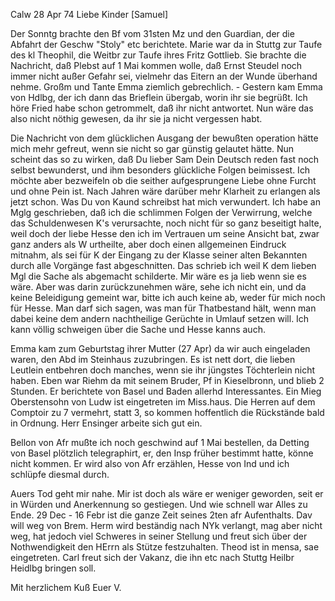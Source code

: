  Calw 28 Apr 74
Liebe Kinder [Samuel]

Der Sonntg brachte den Bf vom 31sten Mz und den Guardian, der die Abfahrt der Geschw "Stoly" etc berichtete. Marie war da in Stuttg zur Taufe des kl Theophil, die Weitbr zur Taufe ihres Fritz Gottlieb. Sie brachte die Nachricht, daß Plebst auf 1 Mai kommen wolle, daß Ernst Steudel noch immer nicht außer Gefahr sei, vielmehr das Eitern an der Wunde überhand nehme. Großm und Tante Emma ziemlich gebrechlich. - Gestern kam Emma von Hdlbg, der ich dann das Brieflein übergab, worin ihr sie begrüßt. Ich höre Fried habe schon getrommelt, daß ihr nicht antwortet. Nun wäre das also nicht nöthig gewesen, da ihr sie ja nicht vergessen habt.

Die Nachricht von dem glücklichen Ausgang der bewußten operation hätte mich mehr gefreut, wenn sie nicht so gar günstig gelautet hätte. Nun scheint das so zu wirken, daß Du lieber Sam Dein Deutsch reden fast noch selbst bewunderst, und ihm besonders glückliche Folgen beimissest. Ich möchte aber bezweifeln ob die seither aufgesprungene Liebe ohne Furcht und ohne Pein ist. Nach Jahren wäre darüber mehr Klarheit zu erlangen als jetzt schon. 
Was Du von Kaund schreibst hat mich verwundert. Ich habe an Mglg geschrieben, daß ich die schlimmen Folgen der Verwirrung, welche das Schuldenwesen K's verursachte, noch nicht für so ganz beseitigt halte, weil doch der liebe Hesse den ich im Vertrauen um seine Ansicht bat, zwar ganz anders als W urtheilte, aber doch einen allgemeinen Eindruck mitnahm, als sei für K der Eingang zu der Klasse seiner alten Bekannten durch alle Vorgänge fast abgeschnitten. Das schrieb ich weil K dem lieben Mgl die Sache als abgemacht schilderte. Mir wäre es ja lieb wenn sie es wäre. Aber was darin zurückzunehmen wäre, sehe ich nicht ein, und da keine Beleidigung gemeint war, bitte ich auch keine ab, weder für mich noch für Hesse. Man darf sich sagen, was man für Thatbestand hält, wenn man dabei keine dem andern nachtheilige Gerüchte in Umlauf setzen will. Ich kann völlig schweigen über die Sache und Hesse kanns auch.

Emma kam zum Geburtstag ihrer Mutter (27 Apr) da wir auch eingeladen waren, den Abd im Steinhaus zuzubringen. Es ist nett dort, die lieben Leutlein entbehren doch manches, wenn sie ihr jüngstes Töchterlein nicht haben. 
Eben war Riehm da mit seinem Bruder, Pf in Kieselbronn, und blieb 2 Stunden. Er berichtete von Basel und Baden allerhd Interessantes. Ein Mieg Oberstensohn von Ludw ist eingetreten im Miss.haus. Die Herren auf dem Comptoir zu 7 vermehrt, statt 3, so kommen hoffentlich die Rückstände bald in Ordnung. Herr Ensinger arbeite sich gut ein.

Bellon von Afr mußte ich noch geschwind auf 1 Mai bestellen, da Detting von Basel plötzlich telegraphirt, er, den Insp früher bestimmt hatte, könne nicht kommen. Er wird also von Afr erzählen, Hesse von Ind und ich schlüpfe diesmal durch.

Auers Tod geht mir nahe. Mir ist doch als wäre er weniger geworden, seit er in Würden und Anerkennung so gestiegen. Und wie schnell war Alles zu Ende. 29 Dec - 16 Febr ist die ganze Zeit seines 2ten afr Aufenthalts. 
Dav will weg von Brem. Herm wird beständig nach NYk verlangt, mag aber nicht weg, hat jedoch viel Schweres in seiner Stellung und freut sich über der Nothwendigkeit den HErrn als Stütze festzuhalten. Theod ist in mensa, sae eingetreten. Carl freut sich der Vakanz, die ihn etc nach Stuttg Heilbr Heidlbg bringen soll.

 Mit herzlichem Kuß Euer V.
